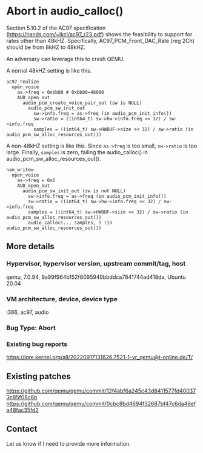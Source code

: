 # Abort in audio_calloc()

Section 5.10.2 of the AC97 specification (https://hands.com/~lkcl/ac97_r23.pdf)
shows the feasibility to support for rates other than 48kHZ. Specifically,
AC97_PCM_Front_DAC_Rate (reg 2Ch) should be from 8kHZ to 48kHZ.


An adversary can leverage this to crash QEMU.

A nornal 48kHZ setting is like this.

```
ac97_realize
  open_voice
    as->freq = 0xbb80 # 0xbb80=48000
    AUD_open_out
      audio_pcm_create_voice_pair_out (sw is NULL)
        audio_pcm_sw_init_out
          sw->info.freq = as->freq (in audio_pcm_init_info())
          sw->ratio = ((int64_t) sw->hw->info.freq << 32) / sw->info.freq
          samples = ((int64_t) sw->HWBUF->size << 32) / sw->ratio (in audio_pcm_sw_alloc_resources_out())
```

A non-48kHZ setting is like this. Since `as->freq` is too small, `sw->ratio` is
too large. Finally, `samples` is zero, failing the audio_calloc() in
audio_pcm_sw_alloc_resources_out().

```
nam_writew
  open_voice
    as->freq = 0x6
    AUD_open_out
      audio_pcm_sw_init_out (sw is not NULL)
        sw->info.freq = as->freq (in audio_pcm_init_info())
        sw->ratio = ((int64_t) sw->hw->info.freq << 32) / sw->info.freq
        samples = ((int64_t) sw->HWBUF->size << 32) / sw->ratio (in audio_pcm_sw_alloc_resources_out())
        audio_calloc(.., samples, ) (in audio_pcm_sw_alloc_resources_out())
```

## More details

### Hypervisor, hypervisor version, upstream commit/tag, host

qemu, 7.0.94, 9a99f964b152f8095949bbddca7841744ad418da, Ubuntu 20.04

### VM architecture, device, device type

i386, ac97, audio

### Bug Type: Abort

### Existing bug reports

https://lore.kernel.org/all/20220917131626.7521-1-vr_qemu@t-online.de/T/

## Existing patches

https://github.com/qemu/qemu/commit/12f4abf6a245c43d8411577fd400373c85f08c6b
https://github.com/qemu/qemu/commit/0cbc8bd4694f32687bf47c6da48efa48fac35fd2

## Contact

Let us know if I need to provide more information.
